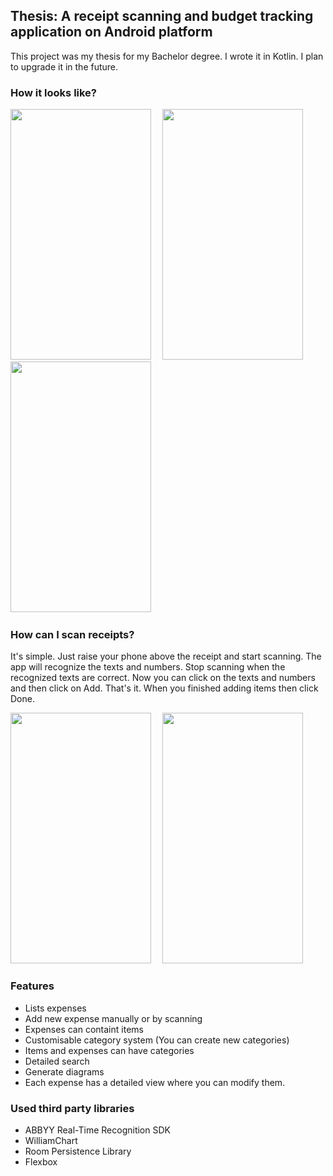 ## Thesis: A receipt scanning and budget tracking application on Android platform
This project was my thesis for my Bachelor degree. I wrote it in Kotlin. I plan to upgrade it in the future.

### How it looks like?
<p>
   <img  width="225" height="401" src="https://user-images.githubusercontent.com/37157607/60654364-2bbcb000-9e4c-11e9-8a95-208a1f427078.png">
   <img  width="10" height="1" src="">

   <img  width="225" height="401" src="https://user-images.githubusercontent.com/37157607/60654477-5eff3f00-9e4c-11e9-80b4-b8a0a6e4abc2.png">
   <img  width="10" height="1" src="">
   
   <img  width="225" height="401" src="https://user-images.githubusercontent.com/37157607/60654529-74746900-9e4c-11e9-8e96-dcdf1e0ed6ea.png">
   <img  width="10" height="1" src="">
</p>



### How can I scan receipts?
It's simple. Just raise your phone above the receipt and start scanning. The app will recognize the texts and numbers.
Stop scanning when the recognized texts are correct. Now you can click on the texts and numbers and then click on Add. That's it. When you finished adding items then click Done.
<p>
    <img  width="225" height="401" src="https://user-images.githubusercontent.com/37157607/60655682-7c350d00-9e4e-11e9-9306-7d562ece8346.png">
   <img  width="10" height="1" src="">

   <img  width="225" height="401" src="https://user-images.githubusercontent.com/37157607/60655712-8820cf00-9e4e-11e9-8b42-52f9f51dbbd5.png">
</p> 

### Features
* Lists expenses
* Add new expense manually or by scanning
* Expenses can containt items
* Customisable category system (You can create new categories)
* Items and expenses can have categories
* Detailed search
* Generate diagrams 
* Each expense has a detailed view where you can modify them.

### Used third party libraries
* ABBYY Real-Time Recognition SDK
* WilliamChart
* Room Persistence Library
* Flexbox
